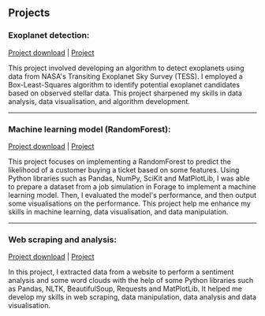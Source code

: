 ## Projects
### Exoplanet detection:
[Project download](assets/Exoplanet_detection.ipynb) |
[Project](https://github.com/hongyicheng3/hy.github.io/blob/main/assets/Exoplanet_detection.ipynb)

This project involved developing an algorithm to detect exoplanets using data from NASA's Transiting Exoplanet Sky Survey (TESS). I employed a Box-Least-Squares algorithm to identify potential exoplanet candidates based on observed stellar data. This project sharpened my skills in data analysis, data visualisation, and algorithm development.

* * *

### Machine learning model (RandomForest):
[Project download](assets/random_forest.ipynb) |
[Project](https://github.com/hongyicheng3/hy.github.io/blob/main/assets/random_forest.ipynb)

This project focuses on implementing a RandomForest to predict the likelihood of a customer buying a ticket based on some features. Using Python libraries such as Pandas, NumPy, SciKit and MatPlotLib, I was able to prepare a dataset from a job simulation in Forage to implement a machine learning model. Then, I evaluated the model's performance, and then output some visualisations on the performance. This project help me enhance my skills in machine learning, data visualisation, and data manipulation.

* * *

### Web scraping and analysis:
[Project download](assets/web_scraping.ipynb) |
[Project](https://github.com/hongyicheng3/hy.github.io/blob/main/assets/web_scraping.ipynb)

In this project, I extracted data from a website to perform a sentiment analysis and some word clouds with the help of some Python libraries such as Pandas, NLTK, BeautifulSoup, Requests and MatPlotLib. It helped me develop my skills in web scraping, data manipulation, data analysis and data visualisation.
